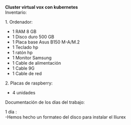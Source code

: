 **Cluster virtual vox con kubernetes**   
Inventario:

1\. Ordenador:

- 1  RAM 8 GB  
- 1 Disco duro 500 GB  
- 1 Placa base Asus B150 M-A/M.2  
- 1 Teclado hp  
- 1 ratón hp  
- 1 Monitor Samsung   
- 1 Cable de alimentación   
- 1 Cable 9G  
- 1 Cable de red 

2\. Placas de raspberry:

- 4 unidades

Documentación de los días del trabajo:

1 día :   
\-Hemos hecho un formateo del disco para instalar el lliurex    
